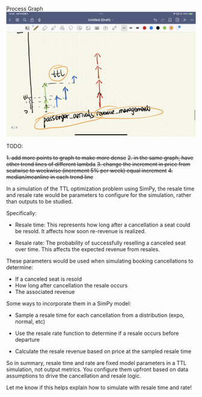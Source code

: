 Process Graph
![](./assets/pictures/process%20graph.png)

TODO:

~~1. add more points to graph to make more dense~~
~~2. in the same graph, have other trend lines of different lambda~~
~~3. change the increment in price from seatwise to weekwise (increment 5% per week) equal increment~~
~~4. median/meanline in each trend line~~

In a simulation of the TTL optimization problem using SimPy, the resale time and resale rate would be parameters to configure for the simulation, rather than outputs to be studied. 

Specifically:

- Resale time: This represents how long after a cancellation a seat could be resold. It affects how soon re-revenue is realized.

- Resale rate: The probability of successfully reselling a canceled seat over time. This affects the expected revenue from resales.

These parameters would be used when simulating booking cancellations to determine:

- If a canceled seat is resold 
- How long after cancellation the resale occurs
- The associated revenue

Some ways to incorporate them in a SimPy model:

- Sample a resale time for each cancellation from a distribution (expo, normal, etc) 

- Use the resale rate function to determine if a resale occurs before departure

- Calculate the resale revenue based on price at the sampled resale time

So in summary, resale time and rate are fixed model parameters in a TTL simulation, not output metrics. You configure them upfront based on data assumptions to drive the cancellation and resale logic.

Let me know if this helps explain how to simulate with resale time and rate!